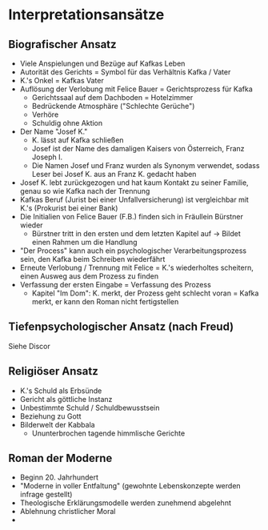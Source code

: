 # Interpretationsansätze

## Biografischer Ansatz

- Viele Anspielungen und Bezüge auf Kafkas Leben
- Autorität des Gerichts = Symbol für das Verhältnis Kafka / Vater
- K.'s Onkel = Kafkas Vater
- Auflösung der Verlobung mit Felice Bauer = Gerichtsprozess für Kafka
  - Gerichtssaal auf dem Dachboden = Hotelzimmer
  - Bedrückende Atmosphäre ("Schlechte Gerüche")
  - Verhöre
  - Schuldig ohne Aktion
- Der Name "Josef K."
  - K. lässt auf Kafka schließen
  - Josef ist der Name des damaligen Kaisers von Österreich, Franz Joseph I.
  - Die Namen Josef und Franz wurden als Synonym verwendet, sodass Leser bei Josef K. aus an Franz K. gedacht haben
- Josef K. lebt zurückgezogen und hat kaum Kontakt zu seiner Familie, genau so wie Kafka nach der Trennung
- Kafkas Beruf (Jurist bei einer Unfallversicherung) ist vergleichbar mit K.'s (Prokurist bei einer Bank)
- Die Initialien von Felice Bauer (F.B.) finden sich in Fräullein Bürstner wieder
  - Bürstner tritt in den ersten und dem letzten Kapitel auf -> Bildet einen Rahmen um die Handlung
- "Der Process" kann auch ein psychologischer Verarbeitungsprozess sein, den Kafka beim Schreiben wiederfährt
- Erneute Verlobung / Trennung mit Felice = K.'s wiederholtes scheitern, einen Ausweg aus dem Prozess zu finden
- Verfassung der ersten Eingabe = Verfassung des Prozess
  - Kapitel "Im Dom": K. merkt, der Prozess geht schlecht voran = Kafka merkt, er kann den Roman nicht fertigstellen

## Tiefenpsychologischer Ansatz (nach Freud)

Siehe Discor

## Religiöser Ansatz

- K.'s Schuld als Erbsünde
- Gericht als göttliche Instanz
- Unbestimmte Schuld / Schuldbewusstsein
- Beziehung zu Gott
- Bilderwelt der Kabbala
  - Ununterbrochen tagende himmlische Gerichte

## Roman der Moderne

- Beginn 20. Jahrhundert
- "Moderne in voller Entfaltung" (gewohnte Lebenskonzepte werden infrage gestellt)
- Theologische Erklärungsmodelle werden zunehmend abgelehnt
- Ablehnung christlicher Moral
- 

